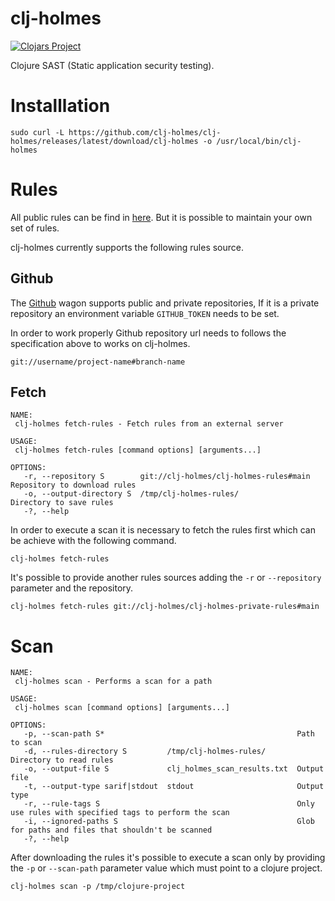# clj-holmes

[![Clojars Project](https://img.shields.io/clojars/v/org.clojars.clj-holmes/clj-holmes.svg)](https://clojars.org/org.clojars.clj-holmes/clj-holmes)

Clojure SAST (Static application security testing).

# Installlation
`sudo curl -L https://github.com/clj-holmes/clj-holmes/releases/latest/download/clj-holmes -o /usr/local/bin/clj-holmes`

# Rules
All public rules can be find in [here](https://github.com/clj-holmes/clj-holmes-rules). But it is possible to maintain your own set of rules.

clj-holmes currently supports the following rules source.

## Github
The [Github](https://github.com/clj-holmes/clj-holmes/blob/main/src/clj_holmes/rules/wagon/github.clj) wagon supports public and private repositories, If it is a private repository an environment variable `GITHUB_TOKEN` needs to be set.

In order to work properly Github repository url needs to follows the specification above to works on clj-holmes.

`git://username/project-name#branch-name`

## Fetch
```
NAME:
 clj-holmes fetch-rules - Fetch rules from an external server

USAGE:
 clj-holmes fetch-rules [command options] [arguments...]

OPTIONS:
   -r, --repository S        git://clj-holmes/clj-holmes-rules#main  Repository to download rules
   -o, --output-directory S  /tmp/clj-holmes-rules/                  Directory to save rules
   -?, --help
```

In order to execute a scan it is necessary to fetch the rules first which can be achieve with the following command.

`clj-holmes fetch-rules`

It's possible to provide another rules sources adding the `-r` or `--repository` parameter and the repository.

`clj-holmes fetch-rules git://clj-holmes/clj-holmes-private-rules#main`

# Scan
```
NAME:
 clj-holmes scan - Performs a scan for a path

USAGE:
 clj-holmes scan [command options] [arguments...]

OPTIONS:
   -p, --scan-path S*                                           Path to scan
   -d, --rules-directory S         /tmp/clj-holmes-rules/       Directory to read rules
   -o, --output-file S             clj_holmes_scan_results.txt  Output file
   -t, --output-type sarif|stdout  stdout                       Output type
   -r, --rule-tags S                                            Only use rules with specified tags to perform the scan
   -i, --ignored-paths S                                        Glob for paths and files that shouldn't be scanned
   -?, --help
```

After downloading the rules it's possible to execute a scan only by providing the `-p` or `--scan-path` parameter value which must point to a clojure project.

`clj-holmes scan -p /tmp/clojure-project`